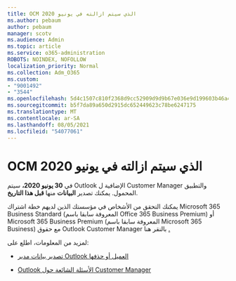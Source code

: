 ```yaml
---
title: OCM الذي سيتم ازالته في يونيو 2020
ms.author: pebaum
author: pebaum
manager: scotv
ms.audience: Admin
ms.topic: article
ms.service: o365-administration
ROBOTS: NOINDEX, NOFOLLOW
localization_priority: Normal
ms.collection: Adm_O365
ms.custom:
- "9001492"
- "3544"
ms.openlocfilehash: 5d4c1507c810f2368d9cc52909d9d9b67e036e9d199603b46a4e992a41df898e
ms.sourcegitcommit: b5f7da89a650d2915dc652449623c78be6247175
ms.translationtype: MT
ms.contentlocale: ar-SA
ms.lasthandoff: 08/05/2021
ms.locfileid: "54077061"
---
```

# <a name="ocm-to-be-retired-june-2020"></a>OCM الذي سيتم ازالته في يونيو 2020


في **30 يونيو 2020،** سيتم Outlook الإضافية ل Customer Manager والتطبيق المحمول. يمكنك تصدير  **البيانات**  منها  **قبل هذا التاريخ**.  

يمكنك التحقق من الأشخاص في مؤسستك الذين لديهم خطة اشتراك Microsoft 365 Business Standard (المعروفة سابقا باسم Office 365 Business Premium) أو Microsoft 365 Business Premium (المعروفة سابقا باسم Microsoft 365 Business) مع حقوق Outlook Customer Manager بالنقر هنا [.](https://admin.microsoft.com/AdminPortal/Home?ref=/users)

لمزيد من المعلومات، اطلع على:

- [تصدير بيانات مدير Outlook العميل أو حذفها](https://support.office.com/article/1a421cb4-e8de-4b44-bfb8-710b92820439)

- [Outlook الأسئلة الشائعة حول Customer Manager](https://techcommunity.microsoft.com/t5/outlook-customer-manager/faq-frequently-asked-questions-about-outlook-customer-manager/m-p/29680)
